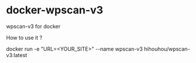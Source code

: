 # docker-wpscan-v3
wpscan-v3 for docker


How to use it ?

docker run -e "URL=<YOUR_SITE>" --name wpscan-v3 hihouhou/wpscan-v3:latest

